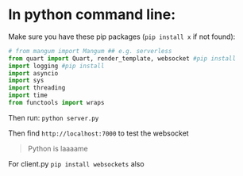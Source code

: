 # In python command line:

Make sure you have these pip packages (`pip install x` if not found):

```py
# from mangum import Mangum ## e.g. serverless
from quart import Quart, render_template, websocket #pip install
import logging #pip install
import asyncio 
import sys
import threading 
import time
from functools import wraps
```

Then run: 
`python server.py`

Then find `http://localhost:7000` to test the websocket


> Python is laaaame

For client.py `pip install websockets` also